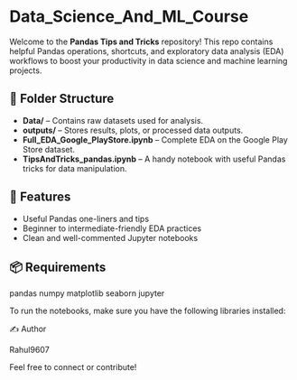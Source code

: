 # Data_Science_And_ML_Course

Welcome to the **Pandas Tips and Tricks** repository! This repo contains helpful Pandas operations, shortcuts, and exploratory data analysis (EDA) workflows to boost your productivity in data science and machine learning projects.

## 📁 Folder Structure

- **Data/** – Contains raw datasets used for analysis.
- **outputs/** – Stores results, plots, or processed data outputs.
- **Full_EDA_Google_PlayStore.ipynb** – Complete EDA on the Google Play Store dataset.
- **TipsAndTricks_pandas.ipynb** – A handy notebook with useful Pandas tricks for data manipulation.

## 🚀 Features

- Useful Pandas one-liners and tips
- Beginner to intermediate-friendly EDA practices
- Clean and well-commented Jupyter notebooks

## 📦 Requirements
pandas
numpy
matplotlib
seaborn
jupyter

To run the notebooks, make sure you have the following libraries installed:

✍️ Author

Rahul9607

Feel free to connect or contribute!
